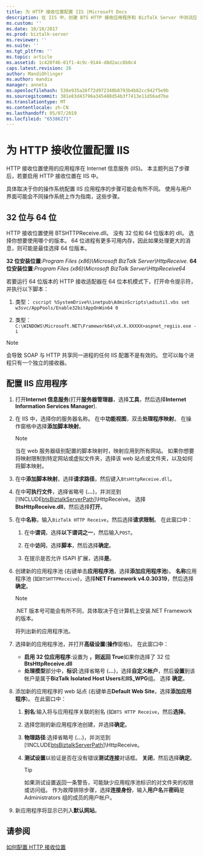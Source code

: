```yaml
---
title: 为 HTTP 接收位置配置 IIS |Microsoft Docs
description: 在 IIS 中，创建 BTS HTTP 接收应用程序和 BizTalk Server 中测试应用程序池设置
ms.custom: ''
ms.date: 10/10/2017
ms.prod: biztalk-server
ms.reviewer: ''
ms.suite: ''
ms.tgt_pltfrm: ''
ms.topic: article
ms.assetid: 1c420f46-01f1-4c9c-9144-d8d2acc8b0c4
caps.latest.revision: 26
author: MandiOhlinger
ms.author: mandia
manager: anneta
ms.openlocfilehash: 538e935a26f72d972340b8793b4b62cc942f5e9b
ms.sourcegitcommit: 381e83d43796a345488d54b3f7413e11d56ad7be
ms.translationtype: MT
ms.contentlocale: zh-CN
ms.lasthandoff: 05/07/2019
ms.locfileid: "65386271"
---
```

# <a name="configure-iis-for-an-http-receive-location"></a>为 HTTP 接收位置配置 IIS
HTTP 接收位置使用的应用程序在 Internet 信息服务 (IIS)。 本主题列出了步骤后，若要启用 HTTP 接收位置在 IIS 中。 

具体取决于你的操作系统配置 IIS 应用程序的步骤可能会有所不同。 使用与用户界面可能会不同操作系统上作为指南，这些步骤。
  
## <a name="32-bit-vs-64-bit"></a>32 位与 64 位

HTTP 接收位置使用 BTSHTTPReceive.dll。 没有 32 位和 64 位版本的 dll。 选择你想要使用哪个的版本。 64 位进程有更多可用内存，因此如果处理更大的消息，则可能是最佳选择 64 位版本。 

**32 位安装位置**:*Program Files (x86)\Microsoft BizTalk Server\HttpReceive*.
**64 位安装位置**:*Program Files (x86)\Microsoft BizTalk Server\HttpReceive64*

若要运行 64 位版本的 HTTP 接收适配器在 64 位本机模式下，打开命令提示符，并执行以下脚本：  

1. 类型： `cscript %SystemDrive%\inetpub\AdminScripts\adsutil.vbs set w3svc/AppPools/Enable32bitAppOnWin64 0`  

2. 类型： `C:\WINDOWS\Microsoft.NET\Framework64\vX.X.XXXXX>aspnet_regiis.exe -i`  
  
> [!NOTE]
>  会导致 SOAP 与 HTTP 共享同一进程的任何 IIS 配置不是有效的。 您可以每个进程只有一个独立的接收器。  
  
##  <a name="configure-the-iis-application"></a>配置 IIS 应用程序
  
1. 打开**Internet 信息服务**(打开**服务器管理器**，选择**工具**，然后选择**Internet Information Services Manager**). 
  
2. 在 IIS 中，选择你的服务器名称。 在中**功能视图**，双击**处理程序映射**。 在操作窗格中选择**添加脚本映射**。  
  
   > [!NOTE]
   >  当在 web 服务器级别配置的脚本映射时，映射应用到所有网站。 如果你想要将映射限制到特定网站或虚拟文件夹，选择该 web 站点或文件夹，以及如何将脚本映射。  
  
3. 在中**添加脚本映射**，选择**请求路径**，然后键入`BtsHttpReceive.dll`。  
  
4. 在中**可执行文件**，选择省略号 (**...**)，并浏览到[!INCLUDE[btsBiztalkServerPath](../includes/btsbiztalkserverpath-md.md)]\HttpReceive。 选择**BtsHttpReceive.dll**，然后选择**打开**。  
  
5. 在中**名称**，输入`BizTalk HTTP Receive`，然后选择**请求限制**。 在此窗口中：
  
   1. 在中**谓词**，选择**以下谓词之一**，然后输入`POST`。  
  
   2. 在中**访问**，选择**脚本**，然后选择**确定**。  
  
   3. 在提示是否允许 ISAPI 扩展，选择**是**。  
  
6. 创建新的应用程序池 (右键单击**应用程序池**，选择**添加应用程序池**)。 **名称**应用程序池 (如`BTSHTTPReceive`)，选择**NET Framework v4.0.30319**，然后选择**确定**。  
  
    > [!NOTE]
    >  .NET 版本号可能会有所不同，具体取决于在计算机上安装.NET Framework 的版本。  
  
     将列出新的应用程序池。  
  
7. 选择新的应用程序池，并打开**高级设置**(**操作**窗格)。 在此窗口中：

    - **启用 32 位应用程序**:设置为 **，则返回 True**如果你选择了 32 位**BtsHttpReceive.dll**
    - **处理模型**部分中，**标识**:选择省略号 (**...**)，选择**自定义帐户**，然后**设置**到该帐户是属于**BizTalk Isolated Host Users**和**IIS_WPG**组。 选择 **确定**。 
  
8. 添加新的应用程序的 web 站点 (右键单击**Default Web Site**，选择**添加应用程序**)。 在此窗口中：
  
   1. **别名**:输入将与应用程序关联的别名 (如`BTS HTTP Receive`，然后**选择**。  
   2. 选择您刚的新应用程序池创建，并选择**确定**。  
   3. **物理路径**:选择省略号 (**...**)，并浏览到[!INCLUDE[btsBiztalkServerPath](../includes/btsbiztalkserverpath-md.md)]\HttpReceive。  
   4. **测试设置**以验证是否在没有错误**测试连接**对话框。 **关闭**，然后选择**确定**。  
  
      > [!TIP]
      > 如果测试设置返回一条警告，可能缺少应用程序池标识的对文件夹的权限或访问组。 作为故障排除步骤，选择**连接身份**，输入**用户名**并**密码**是 Administrators 组的成员的用户帐户。 

9. 新应用程序将显示已列入**默认网站**。  
  
## <a name="see-also"></a>请参阅  
 [如何配置 HTTP 接收位置](../core/how-to-configure-an-http-receive-location.md)
